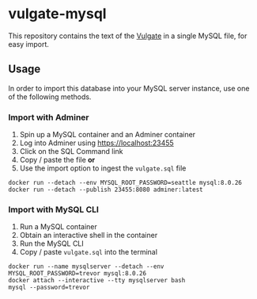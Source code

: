 # vulgate-mysql

This repository contains the text of the [Vulgate](https://en.wikipedia.org/wiki/Vulgate) in a single MySQL file, for easy import.

## Usage

In order to import this database into your MySQL server instance, use one of the following methods.

### Import with Adminer

1. Spin up a MySQL container and an Adminer container
2. Log into Adminer using [https://localhost:23455](https://localhost:23455)
3. Click on the SQL Command link
4. Copy / paste the file **or**
5. Use the import option to ingest the `vulgate.sql` file

```
docker run --detach --env MYSQL_ROOT_PASSWORD=seattle mysql:8.0.26
docker run --detach --publish 23455:8080 adminer:latest
```

### Import with MySQL CLI

1. Run a MySQL container
2. Obtain an interactive shell in the container
3. Run the MySQL CLI
4. Copy / paste `vulgate.sql` into the terminal

```
docker run --name mysqlserver --detach --env MYSQL_ROOT_PASSWORD=trevor mysql:8.0.26
docker attach --interactive --tty mysqlserver bash
mysql --password=trevor
```
